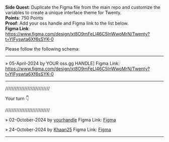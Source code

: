 **Side Quest**: Duplicate the Figma file from the main repo and customize the variables to create a unique interface theme for Twenty. <br/>
**Points**: 750 Points <br/>
**Proof**: Add your oss handle and Figma link to the list below. <br/>
**Figma Link**: https://www.figma.com/design/xt8O9mFeLl46C5InWwoMrN/Twenty?t=YIFyswta6Xf6sSYK-0

Please follow the following schema:

---

» 05-April-2024 by YOUR oss.gg HANDLE] Figma Link:  https://www.figma.com/design/xt8O9mFeLl46C5InWwoMrN/Twenty?t=YIFyswta6Xf6sSYK-0

---

////////////////////////////

Your turn 👇

////////////////////////////

» 02-October-2024 by [yourhandle](https://oss.gg/yourhandle) Figma Link: [Figma](https://twenty.com/)

» 24-October-2024 by [Khaan25](https://oss.gg/Khaan25) Figma Link: [Figma](https://www.figma.com/design/HqYQrzel3e2TjzujwfdCXZ/Twenty-(Copy)---Khaan25?node-id=478-19796&t=QTB8gzKTudbVNeNs-1)

---
